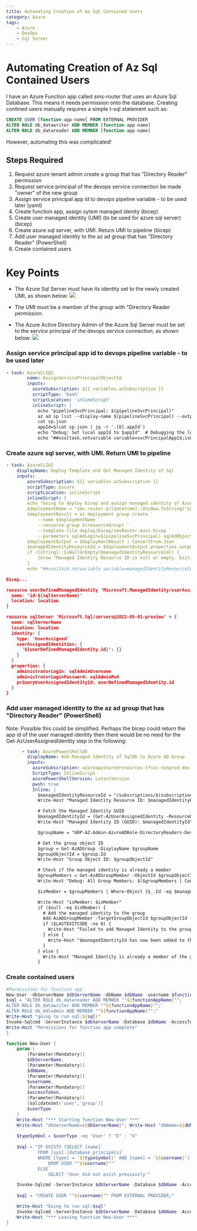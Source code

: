 ```yaml
---
title: Automating Creation of Az Sql Contained Users
category: Azure
tags:
    - Azure
    - DevOps
    - Sql Server
---
```

# Automating Creation of Az Sql Contained Users
I have an Azure Function app called sms-router that uses an Azure Sql Database. This means it needs permission onto the database. Creating contined users manually requires a simple t-sql statement such as:

```sql
CREATE USER [function-app-name] FROM EXTERNAL PROVIDER
ALTER ROLE db_datawriter ADD MEMBER [function-app-name]
ALTER ROLE db_datareader ADD MEMBER [function-app-name]
```

However, automating this was complicated!

## Steps Required

1. Request azure tenant admin create a group that has "Directory Reader" permission
2. Request service principal of the devops service connection be made "owner" of the new group
3. Assign service principal app id to devops pipeline variable - to be used later (yaml)
4. Create function app, assign sytem managed idenity (bicep)
5. Create user managed identity (UMI) (to be used for azure sql server) (bicep)
6. Create azure sql server, with UMI. Return UMI to pipeline (bicep)
7. Add user managed identity to the az ad group that has "Directory Reader" (PowerShell)
8. Create contained users

# Key Points
+ The Azure Sql Server must have its identity set to the newly created UMI, as shown below:
![](../images/devops-az-sql/sql-identity.png)
+ The UMI must be a member of the group with "Directory Reader permission.

+ The Azure Active Directory Admin of the Azure Sql Server must be set to the service principal of the devops service connection, as shown below:
![](../images/devops-az-sql/aad-admin.png)


###  Assign service principal app id to devops pipeline variable - to be used later
```yaml
- task: AzureCLI@2
        name: AssignServicePrincipalObjectId
        inputs:
          azureSubscription: ${{ variables.azSubscription }}
          scriptType: 'bash'
          scriptLocation: 'inlineScript'
          inlineScript: |
            echo "pipelineSvcPrincipal: $(pipelineSvcPrincipal)"
            az ad sp list --display-name $(pipelineSvcPrincipal) --output json > sp.json
            cat sp.json
            appId=$(cat sp.json | jq -r '.[0].appId')
            echo "Debug: Set local appId to $appId"  # Debugging the local variable
            echo "##vso[task.setvariable variable=svcPrincipalAppId;isOutput=true]$appId"
```
### Create azure sql server, with UMI. Return UMI to pipeline
```yaml
- task: AzureCLI@2
    displayName: Deploy Template and Get Managed Identity of Sql
    inputs:
        azureSubscription: ${{ variables.azSubscription }}
        scriptType: pscore
        scriptLocation: inlineScript
        inlineScript: |
        echo "Going to deploy bicep and assign managed identity of Azure SQL to pipeline variable"
        $deploymentName = "sms-router-$([datetime]::UtcNow.ToString("yyMMddhhmmssfff"))"
        $deploymentResult = az deployment group create `
            --name $deploymentName `
            --resource-group $(resourceGroup) `
            --template-file deploy/bicep/smsRouter.main.bicep `
            --parameters sqlAdLogin=$(pipelineSvcPrincipal) sqlAdObjectId=$(AssignServicePrincipalObjectId.svcPrincipalAppId) sqlAdminUsername=$(sqlAdminUsername) sqlPass=$(sqlPass) environment=dev
        $deploymentOutput = $deploymentResult | ConvertFrom-Json
        $managedIdentityResourceId = $deploymentOutput.properties.outputs.userDefinedManagedIdentityId.value
        if ([string]::IsNullOrEmpty($managedIdentityResourceId)) {
            throw "Managed Identity Resource ID is null or empty. Exiting pipeline."
        }
        echo "##vso[task.setvariable variable=managedIdentityResourceId]$managedIdentityResourceId"
```

```json
Bicep...

resource userDefinedManagedIdentity 'Microsoft.ManagedIdentity/userAssignedIdentities@2018-11-30' = {
  name: 'id-${sqlServerName}'
  location: location
}

resource sqlServer 'Microsoft.Sql/servers@2022-05-01-preview' = {
  name: sqlServerName
  location: location
  identity: {
    type: 'UserAssigned'
    userAssignedIdentities: {
      '${userDefinedManagedIdentity.id}': {}
    }
  }
  properties: {
    administratorLogin: sqlAdminUsername
    administratorLoginPassword: sqlAdminPwd
    primaryUserAssignedIdentityId: userDefinedManagedIdentity.id
  }
}
```

### Add user managed identity to the az ad group that has "Directory Reader" (PowerShell)
Note: Possible this could be simplified. Perhaps the bicep could return the app id of the user managed identity then there would be no need for the Get-AzUserAssignedIdentity step in the following:
```yaml
      - task: AzurePowerShell@5
        displayName: Add Managed Identity of SqlDb to Azure AD Group
        inputs:
          azureSubscription: azureappsharedresources-tfssc-nonprod-dev-001
          ScriptType: InlineScript
          azurePowerShellVersion: LatestVersion
          pwsh: true
          Inline: |
            $managedIdentityResourceId = "/subscriptions/$(subscriptionId)/resourceGroups/rg-sms-router-$(env)-001/providers/Microsoft.ManagedIdentity/userAssignedIdentities/id-sql-sms-router-$(env)-001"
            Write-Host "Managed Identity Resource ID: $managedIdentityResourceId"

            # Fetch the Managed Identity GUID
            $managedIdentityId = (Get-AzUserAssignedIdentity -ResourceGroupName "rg-sms-router-$(env)-001" -Name "id-sql-sms-router-$(env)-001").PrincipalId
            Write-Host "Managed Identity ID (GUID): $managedIdentityId"

            $groupName = "GRP-AZ-Admin-AzureADRole-DirectoryReaders-Devops-AzureSqlDB-ManagedIdentities"

            # Get the group object ID
            $group = Get-AzADGroup -DisplayName $groupName
            $groupObjectId = $group.Id
            Write-Host "Group Object ID: $groupObjectId"

            # Check if the managed identity is already a member
            $groupMembers = Get-AzADGroupMember -ObjectId $groupObjectId
            Write-Host "Debug: All Group Members: $($groupMembers | ConvertTo-Json)"  # Debug line

            $isMember = $groupMembers | Where-Object {$_.Id -eq $managedIdentityId}

            Write-Host "isMember: $isMember"
            if ($null -eq $isMember) {
              # Add the managed identity to the group
              Add-AzADGroupMember -TargetGroupObjectId $groupObjectId -MemberObjectId $managedIdentityId
              if ($LASTEXITCODE -ne 0) {
                Write-Host "Failed to add Managed Identity to the group. It might already be a member."
              } else {
                Write-Host "$managedIdentityId has now been added to the group $groupName."
              }
            } else {
              Write-Host "Managed Identity is already a member of the group."
            }
```
### Create contained users
```powershell
#Permissions for function app.
New-User -dbServerName $dbServerName -dbName $dbName -username $functionAppName -accessToken $accessToken -userType "user"
$sql = "ALTER ROLE db_datareader ADD MEMBER ""${functionAppName}"";`
ALTER ROLE db_datawriter ADD MEMBER ""${functionAppName}"";`
ALTER ROLE db_ddladmin ADD MEMBER ""${functionAppName}"";"
Write-Host "going to run sql:${sql}"
Invoke-Sqlcmd -ServerInstance $dbServerName -Database $dbName -AccessToken $accessToken -query $sql
Write-Host "Permissions for function app complete"
}

function New-User {
    param (
        [Parameter(Mandatory)]
        $dbServerName,
        [Parameter(Mandatory)]
        $dbName,
        [Parameter(Mandatory)]
        $username,
        [Parameter(Mandatory)]
        $accessToken,
        [Parameter(Mandatory)]
        [ValidateSet('user','group')]
        $userType
    )
    Write-Host "*** Starting function New-User ***"
    Write-Host "dbServerName=${dbServerName}"; Write-Host "dbName=${dbName}"; Write-Host "username=${username}"; Write-Host "accessToken=$($accessToken.Substring(0, 4))"; Write-Host "userType=${userType}"
    
    $typeSymbol = $userType -eq 'User' ? "E" : "X"
    
    $sql = "IF EXISTS (SELECT [name]`
            FROM [sys].[database_principals]`
            WHERE [type] = '${typeSymbol}' AND [name] = '${username}')`
                DROP USER ""${username}""`
            ELSE`
                SELECT 'User did not exist previously'"

    Invoke-Sqlcmd -ServerInstance $dbServerName -Database $dbName -AccessToken $accessToken -query $sql
    
    $sql = "CREATE USER ""${username}"" FROM EXTERNAL PROVIDER;"

    Write-Host "Going to run sql:$sql" 
    Invoke-Sqlcmd -ServerInstance $dbServerName -Database $dbName -AccessToken $accessToken -query $sql
    Write-Host "*** Leaving function New-User ***"
}
```

